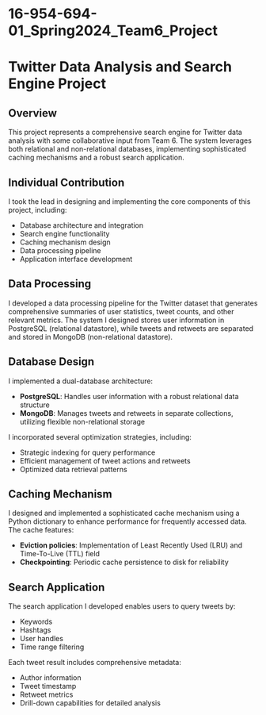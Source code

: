# 16-954-694-01_Spring2024_Team6_Project

# Twitter Data Analysis and Search Engine Project

## Overview
This project represents a comprehensive search engine for Twitter data analysis with some collaborative input from Team 6. The system leverages both relational and non-relational databases, implementing sophisticated caching mechanisms and a robust search application.

## Individual Contribution
I took the lead in designing and implementing the core components of this project, including:
- Database architecture and integration
- Search engine functionality
- Caching mechanism design
- Data processing pipeline
- Application interface development

## Data Processing
I developed a data processing pipeline for the Twitter dataset that generates comprehensive summaries of user statistics, tweet counts, and other relevant metrics. The system I designed stores user information in PostgreSQL (relational datastore), while tweets and retweets are separated and stored in MongoDB (non-relational datastore).

## Database Design
I implemented a dual-database architecture:
- **PostgreSQL**: Handles user information with a robust relational data structure
- **MongoDB**: Manages tweets and retweets in separate collections, utilizing flexible non-relational storage

I incorporated several optimization strategies, including:
- Strategic indexing for query performance
- Efficient management of tweet actions and retweets
- Optimized data retrieval patterns

## Caching Mechanism
I designed and implemented a sophisticated cache mechanism using a Python dictionary to enhance performance for frequently accessed data. The cache features:
- **Eviction policies**: Implementation of Least Recently Used (LRU) and Time-To-Live (TTL) field
- **Checkpointing**: Periodic cache persistence to disk for reliability

## Search Application
The search application I developed enables users to query tweets by:
- Keywords
- Hashtags
- User handles
- Time range filtering

Each tweet result includes comprehensive metadata:
- Author information
- Tweet timestamp
- Retweet metrics
- Drill-down capabilities for detailed analysis
